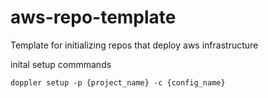 # aws-repo-template
Template for initializing repos that deploy aws infrastructure

inital setup commmands
```
doppler setup -p {project_name} -c {config_name}
```
